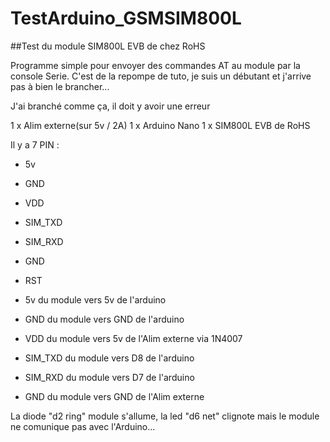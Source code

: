 # TestArduino_GSMSIM800L

##Test du module SIM800L EVB de chez RoHS

Programme simple pour envoyer des commandes AT au module par la console Serie.
C'est de la repompe de tuto, je suis un débutant et j'arrive pas à bien le brancher...

J'ai branché comme ça, il doit y avoir une erreur

1 x Alim externe(sur 5v / 2A)
1 x Arduino Nano
1 x SIM800L EVB de RoHS

Il y a 7 PIN :
* 5v
* GND
* VDD
* SIM_TXD
* SIM_RXD
* GND
* RST
 
* 5v du module vers 5v de l'arduino
* GND du module vers GND de l'arduino
* VDD du module vers 5v de l'Alim externe via 1N4007
* SIM_TXD du module vers D8 de l'arduino
* SIM_RXD du module vers D7 de l'arduino
* GND du module vers GND de l'Alim externe

La diode "d2 ring" module s'allume, la led "d6 net" clignote mais le module ne comunique pas avec l'Arduino...
